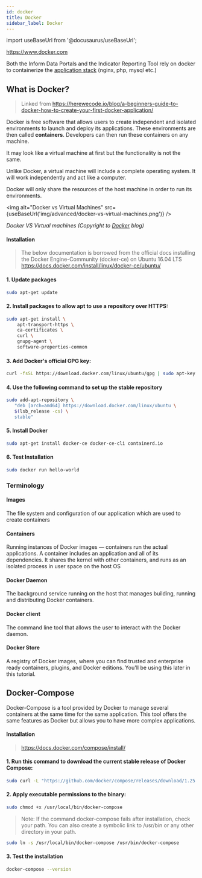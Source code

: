 ```yaml
---
id: docker
title: Docker
sidebar_label: Docker
---
```


import useBaseUrl from '@docusaurus/useBaseUrl';

https://www.docker.com

Both the Inform Data Portals and the Indicator Reporting Tool rely on docker to containerize the [application stack](setup#docker4drupal) (nginx, php, mysql etc.)

## What is Docker?

> Linked from https://herewecode.io/blog/a-beginners-guide-to-docker-how-to-create-your-first-docker-application/

Docker is free software that allows users to create independent and isolated environments to launch and deploy its applications. These environments are then called **containers**. Developers can then run these containers on any machine.

It may look like a virtual machine at first but the functionality is not the same.

Unlike Docker, a virtual machine will include a complete operating system. It will work independently and act like a computer.

Docker will only share the resources of the host machine in order to run its environments.

<img alt="Docker vs Virtual Machines" src={useBaseUrl('img/advanced/docker-vs-virtual-machines.png')} />

_Docker VS Virtual machines (Copyright to [Docker](https://www.docker.com/blog/containers-replacing-virtual-machines/) blog)_

#### Installation

> The below documentation is borrowed from the official docs installing the Docker Engine-Community (docker-ce) on Ubuntu 16.04 LTS https://docs.docker.com/install/linux/docker-ce/ubuntu/

#### 1. Update packages

```bash
sudo apt-get update
```

#### 2. Install packages to allow apt to use a repository over HTTPS:

```bash
sudo apt-get install \
    apt-transport-https \
    ca-certificates \
    curl \
    gnupg-agent \
    software-properties-common
```

#### 3. Add Docker's official GPG key:

```bash
curl -fsSL https://download.docker.com/linux/ubuntu/gpg | sudo apt-key add -
```

#### 4. Use the following command to set up the stable repository

```bash
sudo add-apt-repository \
   "deb [arch=amd64] https://download.docker.com/linux/ubuntu \
   $(lsb_release -cs) \
   stable"
```

#### 5. Install Docker

```bash
sudo apt-get install docker-ce docker-ce-cli containerd.io
```

#### 6. Test Installation

```bash
sudo docker run hello-world
```

### Terminology

#### Images

The file system and configuration of our application which are used to create containers

#### Containers

Running instances of Docker images — containers run the actual applications. A container includes an application and all of its dependencies. It shares the kernel with other containers, and runs as an isolated process in user space on the host OS

#### Docker Daemon

The background service running on the host that manages building, running and distributing Docker containers.

#### Docker client

The command line tool that allows the user to interact with the Docker daemon.

#### Docker Store

A registry of Docker images, where you can find trusted and enterprise ready containers, plugins, and Docker editions. You'll be using this later in this tutorial.

## Docker-Compose

Docker-Compose is a tool provided by Docker to manage several containers at the same time for the same application. This tool offers the same features as Docker but allows you to have more complex applications.

#### Installation

> https://docs.docker.com/compose/install/

#### 1. Run this command to download the current stable release of Docker Compose:

```bash
sudo curl -L "https://github.com/docker/compose/releases/download/1.25.3/docker-compose-$(uname -s)-$(uname -m)" -o /usr/local/bin/docker-compose
```

#### 2. Apply executable permissions to the binary:

```bash
sudo chmod +x /usr/local/bin/docker-compose
```

> Note: If the command docker-compose fails after installation, check your path. You can also create a symbolic link to /usr/bin or any other directory in your path.

```bash
sudo ln -s /usr/local/bin/docker-compose /usr/bin/docker-compose
```

#### 3. Test the installation

```bash
docker-compose --version
```
